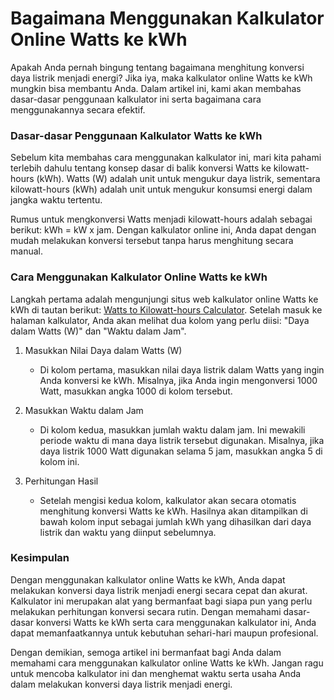 Bagaimana Menggunakan Kalkulator Online Watts ke kWh
====================================================

Apakah Anda pernah bingung tentang bagaimana menghitung konversi daya listrik menjadi energi? Jika iya, maka kalkulator online Watts ke kWh mungkin bisa membantu Anda. Dalam artikel ini, kami akan membahas dasar-dasar penggunaan kalkulator ini serta bagaimana cara menggunakannya secara efektif.

### Dasar-dasar Penggunaan Kalkulator Watts ke kWh

Sebelum kita membahas cara menggunakan kalkulator ini, mari kita pahami terlebih dahulu tentang konsep dasar di balik konversi Watts ke kilowatt-hours (kWh). Watts (W) adalah unit untuk mengukur daya listrik, sementara kilowatt-hours (kWh) adalah unit untuk mengukur konsumsi energi dalam jangka waktu tertentu.

Rumus untuk mengkonversi Watts menjadi kilowatt-hours adalah sebagai berikut: kWh = kW x jam. Dengan kalkulator online ini, Anda dapat dengan mudah melakukan konversi tersebut tanpa harus menghitung secara manual.

### Cara Menggunakan Kalkulator Online Watts ke kWh

Langkah pertama adalah mengunjungi situs web kalkulator online Watts ke kWh di tautan berikut: [Watts to Kilowatt-hours Calculator](https://www.onlinecalculatorsfree.com/id/tools/watt-to-kilowatt-hours-calculator.html). Setelah masuk ke halaman kalkulator, Anda akan melihat dua kolom yang perlu diisi: "Daya dalam Watts (W)" dan "Waktu dalam Jam".

1. Masukkan Nilai Daya dalam Watts (W)
    
    
    - Di kolom pertama, masukkan nilai daya listrik dalam Watts yang ingin Anda konversi ke kWh. Misalnya, jika Anda ingin mengonversi 1000 Watt, masukkan angka 1000 di kolom tersebut.
2. Masukkan Waktu dalam Jam
    
    
    - Di kolom kedua, masukkan jumlah waktu dalam jam. Ini mewakili periode waktu di mana daya listrik tersebut digunakan. Misalnya, jika daya listrik 1000 Watt digunakan selama 5 jam, masukkan angka 5 di kolom ini.
3. Perhitungan Hasil
    
    
    - Setelah mengisi kedua kolom, kalkulator akan secara otomatis menghitung konversi Watts ke kWh. Hasilnya akan ditampilkan di bawah kolom input sebagai jumlah kWh yang dihasilkan dari daya listrik dan waktu yang diinput sebelumnya.

### Kesimpulan

Dengan menggunakan kalkulator online Watts ke kWh, Anda dapat melakukan konversi daya listrik menjadi energi secara cepat dan akurat. Kalkulator ini merupakan alat yang bermanfaat bagi siapa pun yang perlu melakukan perhitungan konversi secara rutin. Dengan memahami dasar-dasar konversi Watts ke kWh serta cara menggunakan kalkulator ini, Anda dapat memanfaatkannya untuk kebutuhan sehari-hari maupun profesional.

Dengan demikian, semoga artikel ini bermanfaat bagi Anda dalam memahami cara menggunakan kalkulator online Watts ke kWh. Jangan ragu untuk mencoba kalkulator ini dan menghemat waktu serta usaha Anda dalam melakukan konversi daya listrik menjadi energi.